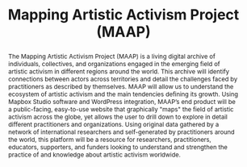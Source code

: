 ---
pid: maap
done: true
title: Mapping Artistic Activism Project (MAAP)
category: DH Seed Grant Recipient
tags:
- spatial-humanities
cohort_year: '2023'
abstract: The Mapping Artistic Activism Project (MAAP) is a living digital archive
  of individuals, collectives, and organizations engaged in the emerging field of
  artistic activism in different regions around the world. This archive will identify
  connections between actors across territories and detail the challenges faced by
  practitioners as described by themselves. MAAP will allow us to understand the ecosystem
  of artistic activism and the main tendencies defining its growth. Using Mapbox Studio
  software and WordPress integration, MAAP’s end product will be a public-facing,
  easy-to-use website that graphically "maps" the field of artistic activism across
  the globe, yet allows the user to drill down to explore in detail different practitioners
  and organizations. Using original data gathered by a network of international researchers
  and self-generated by practitioners around the world, this platform will be a resource
  for researchers, practitioners, educators, supporters, and funders looking to understand
  and strengthen the practice of and knowledge about artistic activism worldwide.
pis:
- duncombe
- desai
order: '049'
layout: project
---